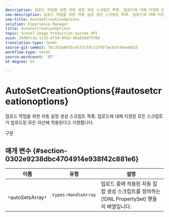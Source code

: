 ```yaml
---
description: 업로드 작업을 위한 자동 설정 생성 스크립트 목록. 업로드에 대해 지정된 모든 스크립트가 업로드된 모든 자산에 적용된다고 가정합니다.
seo-description: 업로드 작업을 위한 자동 설정 생성 스크립트 목록. 업로드에 대해 지정된 모든 스크립트가 업로드된 모든 자산에 적용된다고 가정합니다.
seo-title: AutoSetCreationOptions
solution: Experience Manager
title: AutoSetCreationOptions
topic: Scene7 Image Production System API
uuid: 2840fc3a-1135-4719-8f62-96a816df5f88
translation-type: tm+mt
source-git-commit: 7bc7b3a86fbcdc57cfdc31745fae3afc06e44b15
workflow-type: tm+mt
source-wordcount: '87'
ht-degree: 5%

---
```



# AutoSetCreationOptions{#autosetcreationoptions}

업로드 작업을 위한 자동 설정 생성 스크립트 목록. 업로드에 대해 지정된 모든 스크립트가 업로드된 모든 자산에 적용된다고 가정합니다.

구문

## 매개 변수 {#section-0302e9238dbc4704914e938f42c881e6}

| 이름 | 유형 | 설명 |
|---|---|---|
| ` *`autoSetsArray`*` | `types:HandleArray` | 업로드 중에 적용된 자동 집합 생성 스크립트를 정의하는 [!DNL PropertySet] 핸들의 배열입니다. |

